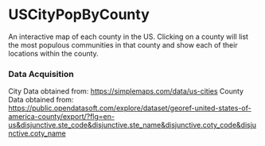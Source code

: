 # USCityPopByCounty
An interactive map of each county in the US. Clicking on a county will list the most populous communities in that county and show each of their locations within the county.

### Data Acquisition
City Data obtained from: https://simplemaps.com/data/us-cities
County Data obtained from: https://public.opendatasoft.com/explore/dataset/georef-united-states-of-america-county/export/?flg=en-us&disjunctive.ste_code&disjunctive.ste_name&disjunctive.coty_code&disjunctive.coty_name
